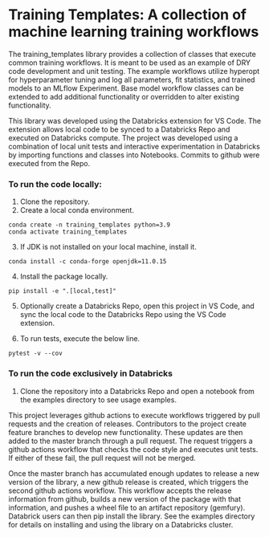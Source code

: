 # Training Templates: A collection of machine learning training workflows
The training_templates library provides a collection of classes that execute common training workflows. It is meant to be used as an example of DRY code development and unit testing. The example workflows utilize hyperopt for hyperparameter tuning and log all parameters, fit statistics, and trained models to an MLflow Experiment. Base model workflow classes can be extended to add additional functionality or overridden to alter existing functionality.  

This library was developed using the Databricks extension for VS Code. The extension allows local code to be synced to a Databricks Repo and executed on Databricks compute. The project was developed using a combination of local unit tests and interactive experimentation in Databricks by importing functions and classes into Notebooks. Commits to github were executed from the Repo.

### To run the code locally:

1. Clone the repository.
2. Create a local conda environment.
```
conda create -n training_templates python=3.9
conda activate training_templates
```  
3. If JDK is not installed on your local machine, install it.  
```
conda install -c conda-forge openjdk=11.0.15
```

4. Install the package locally.  
```
pip install -e ".[local,test]"
```
5. Optionally create a Databricks Repo, open this project in VS Code, and sync the local code to the Databricks Repo using the VS Code extension.

6. To run tests, execute the below line.
```
pytest -v --cov
```

### To run the code exclusively in Databricks
1. Clone the repository into a Databricks Repo and open a notebook from the examples directory to see usage examples. 


This project leverages github actions to execute workflows triggered by pull requests and the creation of releases. Contributors to the project create feature branches to develop new functionality. These updates are then added to the master branch through a pull request. The request triggers a github actions workflow that checks the code style and executes unit tests. If either of these fail, the pull request will not be merged.  

Once the master branch has accumulated enough updates to release a new version of the library, a new github release is created, which triggers the second github actions workflow. This workflow accepts the release information from github, builds a new version of the package with that information, and pushes a wheel file to an artifact repository (gemfury). Databrick users can then pip install the library. See the examples directory for details on installing and using the library on a Databricks cluster.



